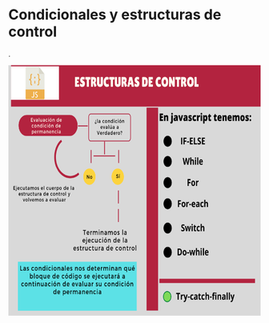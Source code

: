 # Condicionales y estructuras de control  

.  

<p align="center">
    <img src="./img/estructuras-control.png" width="700px" height="500px">
</p>
